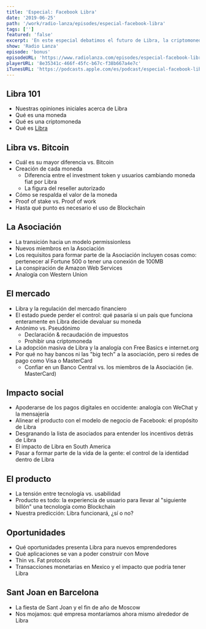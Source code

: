 ```yaml
---
title: 'Especial: Facebook Libra'
date: '2019-06-25'
path: '/work/radio-lanza/episodes/especial-facebook-libra'
tags: ['']
featured: 'false'
excerpt: 'En este especial debatimos el futuro de Libra, la criptomoneda lanzada por Facebook, con Hugo Martins — obsesivo en todo lo relacionado con cripto, blockchain y Magic The Gathering. Un debate de primera calidad donde navegamos a través de la historia de la moneda hasta llegar proponer interesantes ideas y oportunidades de negocio que podrían surgir alrededor del ecosistema de Libra.'
show: 'Radio Lanza'
episode: 'bonus'
episodeURL: 'https://www.radiolanza.com/episodes/especial-facebook-libra'
playerURL: '8e35341c-466f-45fc-b67c-f38b667a4e7c'
iTunesURL: 'https://podcasts.apple.com/es/podcast/especial-facebook-libra/id1468000755?i=1000442630954'
---
```


## Libra 101

- Nuestras opiniones iniciales acerca de Libra
- Qué es una moneda
- Qué es una criptomoneda
- Qué es [Libra](https://libra.org)

## Libra vs. Bitcoin

- Cuál es su mayor diferencia vs. Bitcoin
- Creación de cada moneda
  - Diferencia entre el investment token y usuarios cambiando moneda fiat por Libra
  - La figura del reseller autorizado
- Cómo se respalda el valor de la moneda
- Proof of stake vs. Proof of work
- Hasta qué punto es necesario el uso de Blockchain

## La Asociación

- La transición hacia un modelo permissionless
- Nuevos miembros en la Asociación
- Los requisitos para formar parte de la Asociación incluyen cosas como: pertenecer al Fortune 500 o tener una conexión de 100MB
- La conspiración de Amazon Web Services
- Analogía con Western Union

## El mercado

- Libra y la regulación del mercado financiero
- El estado puede perder el control: qué pasaría si un país que funciona enteramente en Libra decide devaluar su moneda
- Anónimo vs. Pseudónimo
  - Declaración & recaudación de impuestos
  - Prohibir una criptomoneda
- La adopción masiva de Libra y la analogía con Free Basics e internet.org
- Por qué no hay bancos ni las "big tech" a la asociación, pero si redes de pago como Visa o MasterCard
  - Confiar en un Banco Central vs. los miembros de la Asociación (ie. MasterCard)

## Impacto social

- Apoderarse de los pagos digitales en occidente: analogía con WeChat y la mensajería
- Alinear el producto con el modelo de negocio de Facebook: el propósito de Libra
- Desgranando la lista de asociados para entender los incentivos detrás de Libra
- El impacto de Libra en South America
- Pasar a formar parte de la vida de la gente: el control de la identidad dentro de Libra

## El producto

- La tensión entre tecnología vs. usabilidad
- Producto es todo: la experiencia de usuario para llevar al "siguiente billón" una tecnología como Blockchain
- Nuestra predicción: Libra funcionará, ¿sí o no?

## Oportunidades

- Qué oportunidades presenta Libra para nuevos emprendedores
- Qué aplicaciones se van a poder construir con Move
- Thin vs. Fat protocols
- Transacciones monetarias en Mexico y el impacto que podría tener Libra

## Sant Joan en Barcelona

- La fiesta de Sant Joan y el fin de año de Moscow
- Nos mojamos: qué empresa montaríamos ahora mismo alrededor de Libra
